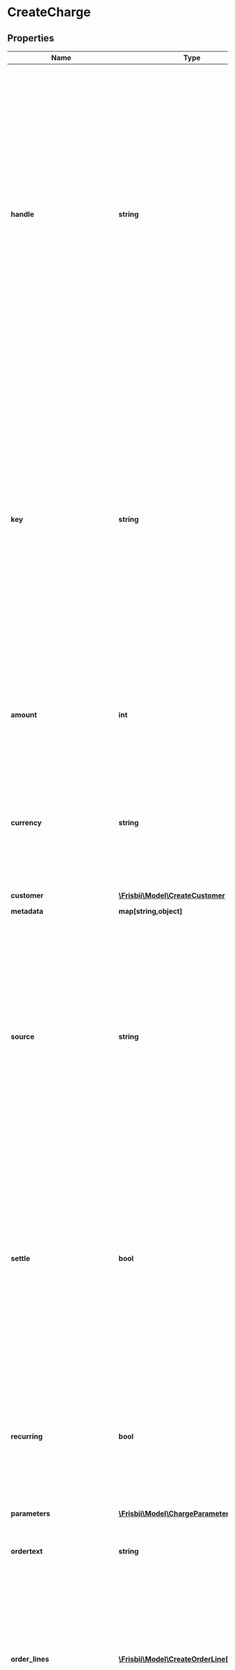 # CreateCharge

## Properties
Name | Type | Description | Notes
------------ | ------------- | ------------- | -------------
**handle** | **string** | Per account unique reference to charge/invoice. E.g. order id from own system. Multiple payments can be attempted for the same handle but only one authorized or settled charge can exist per handle. Max length 255 with allowable characters [a-zA-Z0-9_.-@]. It is recommended to use a maximum of 20 characters as this will allow for the use of handle as reference on bank statements without truncation. | 
**key** | **string** | Optional idempotency key. Only one authorization or settle can be performed for the same handle. If two create attempts are attempted and the first succeeds the second will fail because charge is already settled or authorized. An idempotency key identifies uniquely the request and multiple requests with the same key and handle will yield the same result. In case of networking errors the same request with same key can safely be retried. | [optional] 
**amount** | **int** | Amount in the smallest unit. Either &#x60;amount&#x60; or &#x60;order_lines&#x60; must be provided if charge/invoice does not already exists. | [optional] 
**currency** | **string** | Optional currency in [ISO 4217](https://en.wikipedia.org/wiki/ISO_4217) three letter alpha code. If not provided the account default currency will be used. The currency of an existing charge or invoice cannot be changed. | [optional] 
**customer** | [**\Frisbii\Model\CreateCustomer**](CreateCustomer.md) |  | [optional] 
**metadata** | **map[string,object]** | Custom metadata. | [optional] 
**source** | **string** | The source for the payment. Either an existing payment method for the customer or a card token &#x60;ct_...&#x60;. The existing payment method can either be referenced directly with id, e.g. &#x60;ca_...&#x60;, or the keyword &#x60;auto&#x60; can be given to indicate that the newest active customer payment method should be used. | 
**settle** | **bool** | Whether or not to immediately settle the charge. If not settled immediately the charge will be authorized and can later be settled. Normally this have to be done within 7 days. The default is not to settle the charge immediately. Note that not all payment methods support immediate settle. | [optional] 
**recurring** | **bool** | If set and the source is a token for a payment method that supports recurring charging (e.g. credit card), a recurring payment method is stored for the customer and a reference returned. | [optional] 
**parameters** | [**\Frisbii\Model\ChargeParameters**](ChargeParameters.md) |  | [optional] 
**ordertext** | **string** | Optional order text. Used in conjunction with &#x60;amount&#x60;. Ignored if &#x60;order_lines&#x60; is provided. | [optional] 
**order_lines** | [**\Frisbii\Model\CreateOrderLine[]**](CreateOrderLine.md) | Order lines for the charge. The order lines controls the amount. Only required if charge/invoice does not already exist. If given for existing charge the order lines and amount are adjusted. A maximum of 100 order lines is allowed. | [optional] 
**customer_handle** | **string** | Customer reference. If charge does not already exist either this reference must be provided, a create customer object must be provided or the source must be a payment method reference (e.g. &#x60;ca_..&#x60;) identifying customer. Notice that customer cannot be changed for existing charge/invoice so if handle is provided it must match the customer handle for existing customer. | [optional] 
**billing_address** | [**\Frisbii\Model\InvoiceBillingAddress**](InvoiceBillingAddress.md) |  | [optional] 
**shipping_address** | [**\Frisbii\Model\InvoiceShippingAddress**](InvoiceShippingAddress.md) |  | [optional] 
**use_pm_for_subscription** | **bool** | When used with a subscription invoice the subscription payment method will be updated. If the subscription is pending the subscription will be activated with the payment method. The recurring argument is set to true. | [optional] 
**text_on_statement** | **string** | Optional argument to define the text on bank statement. Notice the following about this argument: 1. It only works for some acquirers. 2. Acquirers may have rigid rules on the content of the text on statement. Not complying to these rules will result in declined payments. 3) It is already possible to define custom text on statement using templating in the Frisbii Administration. Contact support for help. We highly recommend to only supply this argument if absolutely necessary, and the templated default text on statement is not sufficient. Maximum length is 128, but most acquirers require a maximum length of 22 characters. Truncating will be applied if too long for specific acquirer. Characters must match regex &#x60;[\\x20-\\x7F]&#x60; | [optional] 
**payment_method_reference** | **string** | Optional reference given to the created payment method in case recurring argument is used to save payment method. Max length 64 with allowable characters [a-zA-Z0-9_.-@]. | [optional] 
**async** | **bool** | For payment methods that supports both synchronous and asynchronous handling this parameter can be used force a specific handling. Asynchronous handling means that a pending state will be returned. The subsequent state change can be registered by using webhooks. The default depends on the payment method. | [optional] 
**acquirer_reference** | **string** | Optional reference for the transaction at the acquirer. Notice the following about this argument: 1. It only works for some acquirers. 2. Acquirers may have rigid rules on the content of the acquirer reference.  Not complying to these rules can result in declined payments. 3. It is already possible to define custom acquirer reference using templating in the Frisbii Administration.  Contact support for help. We highly recommend to only supply this argument if absolutely necessary,  and the templated default acquirer reference is not sufficient. Maximum length is 128,  but most acquirers require a maximum length of 22 characters.  Truncating will be applied if too long for specific acquirer.  Characters must match regex &#x60;[\\x20-\\x7F]&#x60; | [optional] 
**account_funding_information** | [**\Frisbii\Model\AccountFundingInformation**](AccountFundingInformation.md) |  | [optional] 
**account_funding** | **bool** | Indicates that Account Funding Transaction (AFT) is requested. It only can be used for instant settle (i.e. &#x27;settle&#x27; &#x3D; true) | [optional] 

[[Back to Model list]](../../README.md#documentation-for-models) [[Back to API list]](../../README.md#documentation-for-api-endpoints) [[Back to README]](../../README.md)

